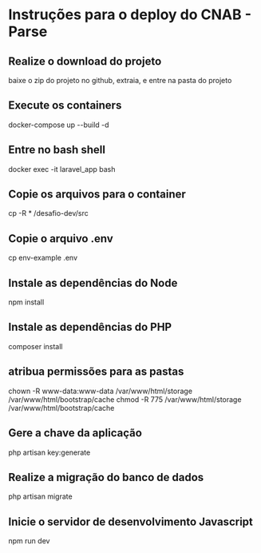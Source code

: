 # <h1>Instruções para o deploy do CNAB - Parse</h1>

<h2>Realize o download do projeto</h2>
baixe o zip do projeto no github, extraia, e entre na pasta do projeto

<h2>Execute os containers</h2>
docker-compose up --build -d

<h2>Entre no bash shell</h2>
docker exec -it laravel_app bash

<h2>Copie os arquivos para o container</h2>
cp -R * /desafio-dev/src

<h2>Copie o arquivo .env</h2>
cp env-example .env

<h2>Instale as dependências do Node</h2>
npm install

<h2>Instale as dependências do PHP</h2>
composer install

<h2>atribua permissões para as pastas</h2>
chown -R www-data:www-data /var/www/html/storage /var/www/html/bootstrap/cache
chmod -R 775 /var/www/html/storage /var/www/html/bootstrap/cache

<h2>Gere a chave da aplicação</h2>
php artisan key:generate

<h2>Realize a migração do banco de dados</h2>
php artisan migrate

<h2>Inicie o servidor de desenvolvimento Javascript</h2>
npm run dev
